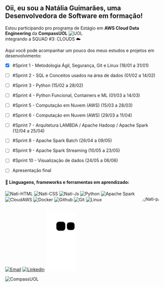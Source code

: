 ## Oii, eu sou a Natália Guimarães, uma Desenvolvedora de Software em formação!

Estou participando pro programa de Estágio em **AWS Cloud Data Engineering** da **CompassUOL** <img alt="UOL" height="20" width="20" src="https://user-images.githubusercontent.com/104440384/214584734-789f5402-5283-40cc-8caa-63f29bb498c2.png">
<br>integrando a SQUAD #3: CLOUDS :cloud:

Aqui você pode acompanhar um pouco dos meus estudos e projetos em desenvolvimento:

- [X] #Sprint 1 - Metodologia Ágil, Segurança, Git e Linux (18/01 a 31/01)
- [ ] #Sprint 2 - SQL e Conceitos usados na área de dados (01/02 a 14/02)
- [ ] #Sprint 3 - Python (15/02 a 28/02)
- [ ] #Sprint 4 - Python Funcional, Containers e ML (01/03 a 14/03)
- [ ] #Sprint 5 - Computação em Nuvem (AWS) (15/03 a 28/03)
- [ ] #Sprint 6 - Computação em Nuvem (AWS) (29/03 a 11/04)
- [ ] #Sprint 7 - Arquitetura LAMBDA / Apache Hadoop / Apache Spark (12/04 a 25/04)
- [ ] #Sprint 8 - Apache Spark Batch (26/04 a 09/05)
- [ ] #Sprint 9 - Apache Spark Streaming (10/05 a 23/05)
- [ ] #Sprint 10 - Visualização de dados (24/05 a 06/06)
- [ ] Apresentação final


#### :rocket: Linguagens, frameworks e ferramentas em aprendizado:
<div>
  <img align="center" alt="Nati-HTML" height="30" width="30" src="https://user-images.githubusercontent.com/104440384/214584934-2d91da15-143b-460f-82ce-ee3566d63349.png">
  <img align="center" alt="Nati-CSS" height="30" width="30" src="https://user-images.githubusercontent.com/104440384/214584940-7211657c-6d0a-45f5-855a-898647e7b6aa.png">
  <img align="center" alt="Nati-Js" height="30" width="30" src="https://user-images.githubusercontent.com/104440384/214586350-8d97910e-c432-4396-aa91-706c3c1a8810.png">
  <img align="center" alt="Python" height="30" width="30" src="https://user-images.githubusercontent.com/104440384/214360489-b5abd1ed-3612-448f-86d0-d934dff813ab.png">
  <img align="center" alt="Apache Spark" height="30" width="30" src="https://user-images.githubusercontent.com/104440384/214586357-b26325ee-5a40-4b24-96af-0b5cd5d8d4d5.png">
  <img align="center" alt="CloudAWS" height="25" width="30" src="https://user-images.githubusercontent.com/104440384/214564965-7f15743f-147a-428a-b84e-068578c5752c.png">
  <img align="center" alt="Docker" height="30" width="30" src="https://user-images.githubusercontent.com/104440384/214584923-d9f3ec66-9558-425a-8d24-c2b816f2f201.png">
  <img align="center" alt="Github" height="30" width="30" src="https://user-images.githubusercontent.com/104440384/214586360-9770dad2-d14c-4927-b238-56cffa0409a9.png">
  <img align="center" alt="Git" height="30" width="30" src="https://user-images.githubusercontent.com/104440384/214585535-e73ee71d-804b-400c-adb9-e67fdea944fd.png">
  <img align="center" alt="Linux" height="30" width="30" src="https://user-images.githubusercontent.com/104440384/214585540-742f932b-f868-4908-a65e-74094552ee53.png">
  <img align="right" alt="Nati-pic" height="150" style="border-radius:50px;" src="https://user-images.githubusercontent.com/104440384/214576775-90842255-a57b-4ee2-b6fd-68d93831aece.png">
 </div>
 
  ##
[![Email](https://img.shields.io/badge/-Gmail-%23333?style=for-the-badge&logo=gmail&logoColor=white)](mailto:guimaraessnatalia@gmail.com)
[![Linkedin](https://img.shields.io/badge/-LinkedIn-%230077B5?style=for-the-badge&logo=linkedin&logoColor=white)](https://www.linkedin.com/in/natalia-guimar%C3%A3es-6a357721b)
![Snake animation](https://github.com/nataliasguimaraes/nataliasguimaraes/blob/output/github-contribution-grid-snake.svg)
 
![CompassUOL](https://user-images.githubusercontent.com/104440384/214567499-2dc24c5e-d882-4825-b953-f5a69a6be44e.jpg)

